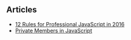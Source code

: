 ## Articles

* [12 Rules for Professional JavaScript in 2016](https://medium.com/@housecor/12-rules-for-professional-javascript-in-2015-f158e7d3f0fc#.spnompj44)
* [Private Members in JavaScript](http://www.crockford.com/javascript/private.html)

